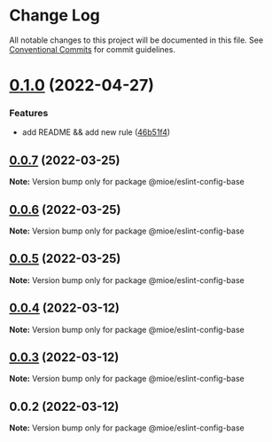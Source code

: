 # Change Log

All notable changes to this project will be documented in this file.
See [Conventional Commits](https://conventionalcommits.org) for commit guidelines.

# [0.1.0](https://github.com/mioe/eslint-config/compare/v0.0.7...v0.1.0) (2022-04-27)


### Features

* add README && add new rule ([46b51f4](https://github.com/mioe/eslint-config/commit/46b51f46673fc9b3085027ebeb56bc6cf96239fd))





## [0.0.7](https://github.com/mioe/eslint-config/compare/v0.0.6...v0.0.7) (2022-03-25)

**Note:** Version bump only for package @mioe/eslint-config-base





## [0.0.6](https://github.com/mioe/eslint-config/compare/v0.0.5...v0.0.6) (2022-03-25)

**Note:** Version bump only for package @mioe/eslint-config-base





## [0.0.5](https://github.com/mioe/eslint-config/compare/v0.0.4...v0.0.5) (2022-03-25)

**Note:** Version bump only for package @mioe/eslint-config-base





## [0.0.4](https://github.com/mioe/eslint-config/compare/v0.0.3...v0.0.4) (2022-03-12)

**Note:** Version bump only for package @mioe/eslint-config-base





## [0.0.3](https://github.com/mioe/eslint-config/compare/v0.0.2...v0.0.3) (2022-03-12)

**Note:** Version bump only for package @mioe/eslint-config-base





## 0.0.2 (2022-03-12)

**Note:** Version bump only for package @mioe/eslint-config-base
